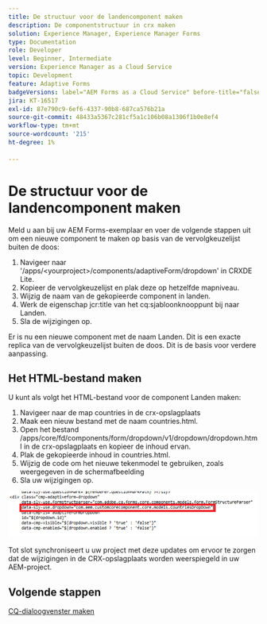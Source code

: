 ```yaml
---
title: De structuur voor de landencomponent maken
description: De componentstructuur in crx maken
solution: Experience Manager, Experience Manager Forms
type: Documentation
role: Developer
level: Beginner, Intermediate
version: Experience Manager as a Cloud Service
topic: Development
feature: Adaptive Forms
badgeVersions: label="AEM Forms as a Cloud Service" before-title="false"
jira: KT-16517
exl-id: 87e790c9-6ef6-4337-90b8-687ca576b21a
source-git-commit: 48433a5367c281cf5a1c106b08a1306f1b0e8ef4
workflow-type: tm+mt
source-wordcount: '215'
ht-degree: 1%

---
```


# De structuur voor de landencomponent maken

Meld u aan bij uw AEM Forms-exemplaar en voer de volgende stappen uit om een nieuwe component te maken op basis van de vervolgkeuzelijst buiten de doos:

1. Navigeer naar &#39;/apps/&lt;yourproject>/components/adaptiveForm/dropdown&#39; in CRXDE Lite.
2. Kopieer de vervolgkeuzelijst en plak deze op hetzelfde mapniveau.
3. Wijzig de naam van de gekopieerde component in landen.
4. Werk de eigenschap jcr:title van het cq:sjabloonknooppunt bij naar Landen.
5. Sla de wijzigingen op.

Er is nu een nieuwe component met de naam Landen. Dit is een exacte replica van de vervolgkeuzelijst buiten de doos. Dit is de basis voor verdere aanpassing.

## Het HTML-bestand maken

U kunt als volgt het HTML-bestand voor de component Landen maken:

1. Navigeer naar de map countries in de crx-opslagplaats
2. Maak een nieuw bestand met de naam countries.html.
3. Open het bestand /apps/core/fd/components/form/dropdown/v1/dropdown/dropdown.html in de crx-opslagplaats en kopieer de inhoud ervan.
4. Plak de gekopieerde inhoud in countries.html.
5. Wijzig de code om het nieuwe tekenmodel te gebruiken, zoals weergegeven in de schermafbeelding
6. Sla uw wijzigingen op.

![&#x200B; sling-model &#x200B;](assets/countriesdropdown.png)

Tot slot synchroniseert u uw project met deze updates om ervoor te zorgen dat de wijzigingen in de CRX-opslagplaats worden weerspiegeld in uw AEM-project.


## Volgende stappen

[CQ-dialoogvenster maken](./dialog.md)
